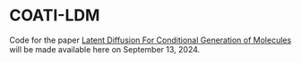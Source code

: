 # COATI-LDM

Code for the paper [Latent Diffusion For Conditional Generation of Molecules](https://www.biorxiv.org/content/10.1101/2024.08.22.609169v1) will be made available here on September 13, 2024.
